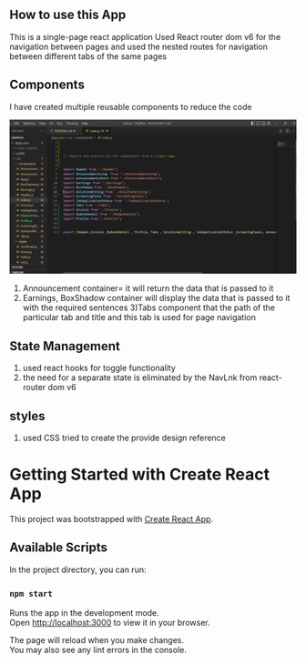 ## How to use this App

This is a single-page react application
Used React router dom v6 for the navigation between pages
and used the nested routes for navigation between different tabs of the same pages

## Components


I have created multiple reusable components to reduce the code 

![Components list](./static/componetsList.png) 


1) Announcement container= it will return the data that is passed to it
2) Earnings, BoxShadow container will display the data that is passed to it with the required sentences
3)Tabs component that the path of the particular tab and title and this tab is used for page navigation 


## State Management

1) used react hooks  for toggle functionality 
2) the need for a separate state is eliminated by the NavLnk from react-router dom v6 

## styles
1) used  CSS tried to create the provide design reference

# Getting Started with Create React App

This project was bootstrapped with [Create React App](https://github.com/facebook/create-react-app).

## Available Scripts

In the project directory, you can run:

### `npm start`

Runs the app in the development mode.\
Open [http://localhost:3000](http://localhost:3000) to view it in your browser.

The page will reload when you make changes.\
You may also see any lint errors in the console.
